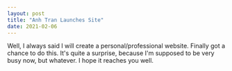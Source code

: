 ```yaml
---
layout: post
title: "Anh Tran Launches Site"
date: 2021-02-06
---
```


Well, I always said I will create a personal/professional website. Finally got a chance to do this. It's quite a surprise, because I'm supposed to be very busy now, but whatever. I hope it reaches you well.
